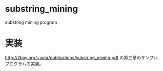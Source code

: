 # substring_mining
substring mining program

# 実装
http://2boy.org/~yuta/publications/substring_mining.pdf
の第三章のサンプルプログラムの実装。
